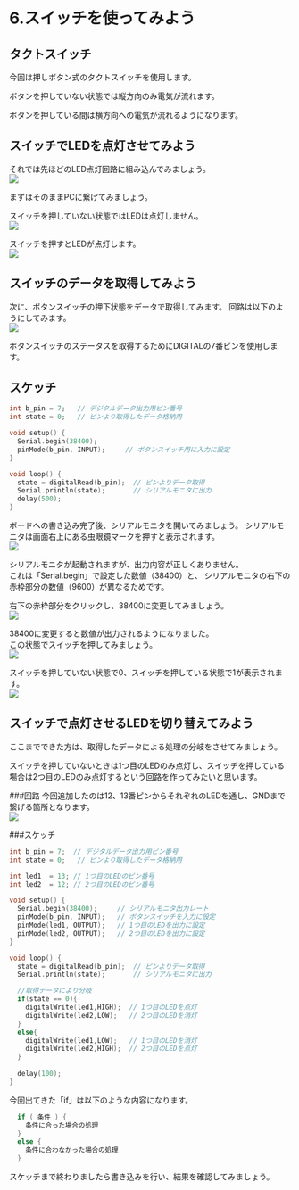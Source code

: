 # 6.スイッチを使ってみよう

## タクトスイッチ


今回は押しボタン式のタクトスイッチを使用します。

ボタンを押していない状態では縦方向のみ電気が流れます。

ボタンを押している間は横方向への電気が流れるようになります。



## スイッチでLEDを点灯させてみよう

それでは先ほどのLED点灯回路に組み込んでみましょう。
<br>
![](switch04.jpg)

まずはそのままPCに繋げてみましょう。

スイッチを押していない状態ではLEDは点灯しません。
<br>
![](switch05-2.jpg)

スイッチを押すとLEDが点灯します。
<br>
![](switch06-2.jpg)

## スイッチのデータを取得してみよう


次に、ボタンスイッチの押下状態をデータで取得してみます。
回路は以下のようにしてみます。
<br>
![](switch07.jpg)

ボタンスイッチのステータスを取得するためにDIGITALの7番ピンを使用します。

## スケッチ

```c
int b_pin = 7;   // デジタルデータ出力用ピン番号
int state = 0;   // ピンより取得したデータ格納用

void setup() {
  Serial.begin(38400);  
  pinMode(b_pin, INPUT);     // ボタンスイッチ用に入力に設定
}

void loop() {
  state = digitalRead(b_pin);  // ピンよりデータ取得
  Serial.println(state);       // シリアルモニタに出力
  delay(500);
}
```

ボードへの書き込み完了後、シリアルモニタを開いてみましょう。
シリアルモニタは画面右上にある虫眼鏡マークを押すと表示されます。<br>
![](switch08.jpg)

シリアルモニタが起動されますが、出力内容が正しくありません。
<br>
これは「Serial.begin」で設定した数値（38400）と、
シリアルモニタの右下の赤枠部分の数値（9600）が異なるためです。

右下の赤枠部分をクリックし、38400に変更してみましょう。<br>
![](switch09.jpg)

38400に変更すると数値が出力されるようになりました。
<br>
この状態でスイッチを押してみましょう。
<br>
![](switch10.jpg)

スイッチを押していない状態で0、スイッチを押している状態で1が表示されます。
<br>
![](switch11.jpg)

## スイッチで点灯させるLEDを切り替えてみよう


ここまでできた方は、取得したデータによる処理の分岐をさせてみましょう。

スイッチを押していないときは1つ目のLEDのみ点灯し、スイッチを押している場合は2つ目のLEDのみ点灯するという回路を作ってみたいと思います。

###回路
今回追加したのは12、13番ピンからそれぞれのLEDを通し、GNDまで繋げる箇所となります。
<br>
![](switch12.jpg)

###スケッチ

```c
int b_pin = 7;  // デジタルデータ出力用ピン番号
int state = 0;   // ピンより取得したデータ格納用

int led1  = 13; // 1つ目のLEDのピン番号
int led2  = 12; // 2つ目のLEDのピン番号

void setup() {
  Serial.begin(38400);     // シリアルモニタ出力レート
  pinMode(b_pin, INPUT);   // ボタンスイッチを入力に設定
  pinMode(led1, OUTPUT);   // 1つ目のLEDを出力に設定
  pinMode(led2, OUTPUT);   // 2つ目のLEDを出力に設定
}

void loop() {
  state = digitalRead(b_pin);  // ピンよりデータ取得
  Serial.println(state);       // シリアルモニタに出力

  //取得データにより分岐
  if(state == 0){
    digitalWrite(led1,HIGH);  // 1つ目のLEDを点灯
    digitalWrite(led2,LOW);   // 2つ目のLEDを消灯
  }
  else{
    digitalWrite(led1,LOW);   // 1つ目のLEDを消灯
    digitalWrite(led2,HIGH);  // 2つ目のLEDを点灯
  }
  
  delay(100);
}
```


今回出てきた「if」は以下のような内容になります。
```c
  if ( 条件 ) {
    条件に合った場合の処理
  }
  else {
    条件に合わなかった場合の処理
  }
```

スケッチまで終わりましたら書き込みを行い、結果を確認してみましょう。
